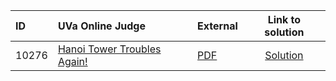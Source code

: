 | ID | UVa Online Judge | External | Link to solution |
|:---|:---|:---|:---:|
| 10276 | [Hanoi Tower Troubles Again!](https://onlinejudge.org/index.php?option=onlinejudge&page=show_problem&problem=1217) | [PDF](https://onlinejudge.org/external/102/10276.pdf) | [Solution](https%3A//github.com/versenyi98/programming-contests/tree/master/UVa%20Online%20Judge/10276%2520-%2520Hanoi%2520Tower%2520Troubles%2520Again%2521)|
